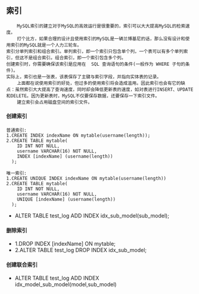 ## 索引

```
    MySQL索引的建立对于MySQL的高效运行是很重要的，索引可以大大提高MySQL的检索速度。
    打个比方，如果合理的设计且使用索引的MySQL是一辆兰博基尼的话，那么没有设计和使用索引的MySQL就是一个人力三轮车。
索引分单列索引和组合索引。单列索引，即一个索引只包含单个列，一个表可以有多个单列索引，但这不是组合索引。组合索引，即一个索引包含多个列。
创建索引时，你需要确保该索引是应用在	SQL 查询语句的条件(一般作为 WHERE 子句的条件)。
实际上，索引也是一张表，该表保存了主键与索引字段，并指向实体表的记录。
    上面都在说使用索引的好处，但过多的使用索引将会造成滥用。因此索引也会有它的缺点：虽然索引大大提高了查询速度，同时却会降低更新表的速度，如对表进行INSERT、UPDATE和DELETE。因为更新表时，MySQL不仅要保存数据，还要保存一下索引文件。
    建立索引会占用磁盘空间的索引文件。
```

#### 创建索引
```
普通索引:
1.CREATE INDEX indexName ON mytable(username(length));
2.CREATE TABLE mytable(  
    ID INT NOT NULL,   
    username VARCHAR(16) NOT NULL,  
    INDEX [indexName] (username(length))  
  );

唯一索引:
1.CREATE UNIQUE INDEX indexName ON mytable(username(length)) 
2.CREATE TABLE mytable(  
    ID INT NOT NULL,   
    username VARCHAR(16) NOT NULL,  
    UNIQUE [indexName] (username(length))
  );
```
- ALTER TABLE test_log ADD INDEX idx_sub_model(sub_model);


#### 删除索引
- 1.DROP INDEX [indexName] ON mytable; 
- 2.ALTER TABLE test_log DROP INDEX idx_sub_model;

#### 创建联合索引
- ALTER TABLE test_log ADD INDEX idx_model_sub_model(model,sub_model)




